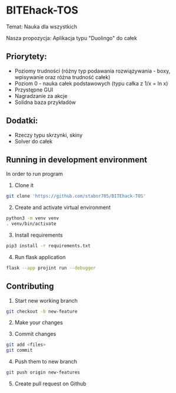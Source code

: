 # BITEhack-TOS

Temat:
Nauka dla wszystkich

Nasza propozycja:
Aplikacja typu "Duolingo" do całek


## Priorytety:
- Poziomy trudności (różny typ podawania rozwiązywania - boxy, wpisywanie oraz różna trudność całek)
- Poziom 0 - nauka całek podstawowych (typu całka z 1/x = ln x)
- Przystępne GUI
- Nagradzanie za akcje
- Solidna baza przykładów

## Dodatki:
- Rzeczy typu skrzynki, skiny
- Solver do całek

## Running in development environment
In order to run program
1. Clone it

``` sh
git clone 'https://github.com/stabor705/BITEhack-TOS'
```

2. Create and activate virtual environment

``` sh
python3 -m venv venv
. venv/bin/activate
```

3. Install requirements
``` sh
pip3 install -r requirements.txt
```

4. Run flask application
``` sh
flask --app projint run --debugger
```

## Contributing

1. Start new working branch

``` sh
git checkout -b new-feature
```

2. Make your changes

3. Commit changes
``` sh
git add <files>
git commit
```

4. Push them to new branch

``` sh
git push origin new-features
```

5. Create pull request on Github

